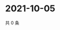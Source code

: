 # 2021-10-05

共 0 条

<!-- BEGIN WEIBO -->
<!-- 最后更新时间 Tue Oct 05 2021 00:16:12 GMT+0800 (China Standard Time) -->

<!-- END WEIBO -->
